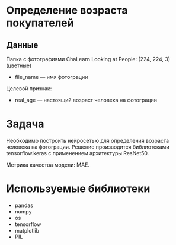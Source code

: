 # Определение возраста покупателей

## Данные

Папка с фотографиями ChaLearn Looking at People: (224, 224, 3) (цветные)

- file_name — имя фотограции

Целевой признак:

- real_age — настоящий возраст человека на фотограции

# Задача


Необходимо построить нейросетью для определения возраста человека на фотограции.
Решение производится библиотеками tensorflow.keras с применением архитектуры ResNet50.

Метрика качества модели: MAE.


# Используемые библиотеки

- pandas
- numpy
- os
- tensorflow
- matplotlib
- PIL